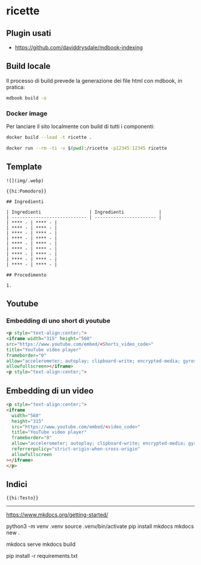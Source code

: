 # ricette

## Plugin usati

- https://github.com/daviddrysdale/mdbook-indexing

## Build locale

Il processo di build prevede la generazione dei file html con mdbook, in pratica:

```bash
mdbook build -o
```

### Docker image

Per lanciare il sito localmente con build di tutti i componenti:

```bash
docker build --load -t ricette .

docker run --rm -ti -v $(pwd):/ricette -p12345:12345 ricette
```

## Template

```
![](img/.webp)

{{hi:Pomodoro}}

## Ingredienti

| Ingredienti                  | Ingredienti             |
| ---------------------------- | ----------------------- |
| **** - | **** - |
| **** - | **** - |
| **** - | **** - |
| **** - | **** - |
| **** - | **** - |
| **** - | **** - |
| **** - | **** - |
| **** - | **** - |
| **** - | **** - |

## Procedimento

1. 

```

## Youtube

### Embedding di uno short di youtube

```html
<p style="text-align:center;">
<iframe width="315" height="560"
src="https://www.youtube.com/embed/<Shorts_video_code>"
title="YouTube video player"
frameborder="0"
allow="accelerometer; autoplay; clipboard-write; encrypted-media; gyroscope; picture-in-picture; web-share"
allowfullscreen></iframe>
<p style="text-align:center;">
```

## Embedding di un video

```html
<p style="text-align:center;">
<iframe
  width="560"
  height="315"
  src="https://www.youtube.com/embed/<video_code>"
  title="YouTube video player"
  frameborder="0"
  allow="accelerometer; autoplay; clipboard-write; encrypted-media; gyroscope; picture-in-picture; web-share"
  referrerpolicy="strict-origin-when-cross-origin"
  allowfullscreen
></iframe>
</p>
```


## Indici

`{{hi:Testo}}`



---

https://www.mkdocs.org/getting-started/

python3 -m venv .venv
source .venv/bin/activate
pip install mkdocs
mkdocs new .

mkdocs serve
mkdocs build

pip install -r requirements.txt